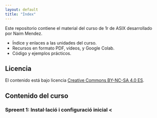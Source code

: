 ```yaml
---
layout: default
title: "Índex"
---
```


Este repositorio contiene el material del curso de 1r de ASIX desarrollado por Naim Mendez.

- Índice y enlaces a las unidades del curso.
- Recursos en formato PDF, vídeos, y Google Colab.
- Código y ejemplos prácticos.

## Licencia

El contenido está bajo licencia [Creative Commons BY-NC-SA 4.0 ES](https://creativecommons.org/licenses/by-nc-sa/4.0/deed.ca).

## Contenido del curso

###   Spreent 1: Instal·lació i configuració inicial <
###  
###  
### 
###  

### 

###   
